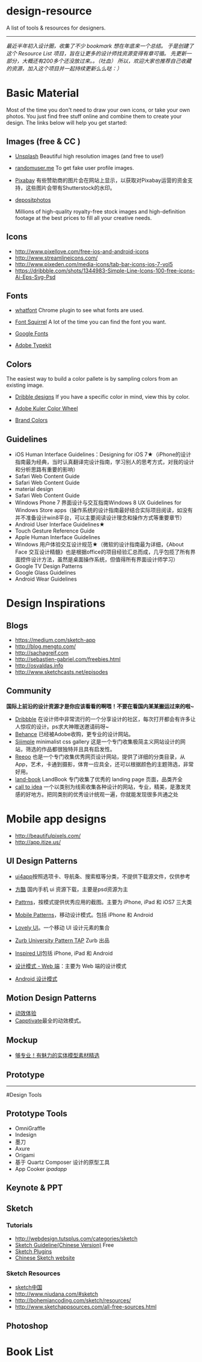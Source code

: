 # design-resource

A list of tools & resources for designers.

----

*最近半年初入设计圈，收集了不少 bookmark 想在年底来一个总结。
于是创建了这个 Resource List 项目，旨在让更多的设计师找资源变得有章可循。
先更新一部分，大概还有200多个还没放过来。。（吐血）
所以，欢迎大家也推荐自己收藏的资源，加入这个项目并一起持续更新么么哒：）*


# Basic Material
Most of the time you don't need to draw your own icons, or take your own photos. You just find free stuff online and combine them to create your design. The links below will help you get started:

## Images (free & CC )

+ [Unsplash](https://unsplash.com/) Beautiful high resolution images (and free to use!) 

+ [randomuser.me](https://randomuser.me/photos) To get fake user profile images.

+ [Pixabay](www.pixabay.com) 有些赞助商的图片会在网站上显示，以获取对Pixabay运营的资金支持，这些图片会带有Shutterstock的水印。

+ [depositphotos](http://depositphotos.com/)
  
  Millions of high-quality royalty-free stock images and high-definition footage at the best prices to fill all your creative needs.



## Icons

+ http://www.pixellove.com/free-ios-and-android-icons
+ http://www.streamlineicons.com/
+ http://www.pixeden.com/media-icons/tab-bar-icons-ios-7-vol5
+ https://dribbble.com/shots/1344983-Simple-Line-Icons-100-free-icons-Ai-Eps-Svg-Psd

## Fonts

+ [whatfont](https://chrome.google.com/webstore/detail/whatfont/jabopobgcpjmedljpbcaablpmlmfcogm) Chrome plugin to see what fonts are used.

+ [Font Squirrel](www.fontsquirrel.com) A lot of the time you can find the font you want.

+ [Google Fonts](https://www.google.com/fonts) 

+ [Adobe Typekit](https://typekit.com/)


## Colors

The easiest way to build a color pallete is by sampling colors from an existing image.

+ [Dribble designs](https://dribbble.com/colors/66cccc)  If you have a specific color in mind, view this by color.

+ [Adobe Kuler Color Wheel](https://kuler.adobe.com/create/color-wheel/)

+ [Brand Colors](http://brandcolors.net/)

##  Guidelines

+ iOS Human Interface Guidelines：Designing for iOS 7★（iPhone的设计指南最为经典，当时认真翻译完设计指南，学习别人的思考方式，对我的设计和分析思路有重要的影响）
+ Safari Web Content Guide
+ Safari Web Content Guide
+ material design
+ Safari Web Content Guide
+ Windows Phone 7 界面设计与交互指南Windows 8 UX Guidelines for Windows Store apps（操作系统的设计指南最好结合实际项目阅读，如没有并不准备设计win8平台，可以主要阅读设计理念和操作方式等重要章节）
+ Android User Interface Guidelines★
+ Touch Gesture Reference Guide
+ Apple Human Interface Guidelines
+ Windows 用户体验交互设计规范★（微软的设计指南最为详细，《About Face 交互设计精髓》也是根据office的项目经验汇总而成，几乎包揽了所有界面控件设计方法，虽然是桌面操作系统，但值得所有界面设计师学习）
+ Google TV Design Patterns
+ Google Glass Guidelines
+ Android Wear Guidelines


# Design Inspirations

## Blogs

+ https://medium.com/sketch-app
+ http://blog.mengto.com/
+ http://sachagreif.com
+ http://sebastien-gabriel.com/freebies.html
+ http://osvaldas.info
+ http://www.sketchcasts.net/episodes

## Community 
**国际上前沿的设计资源才是你应该看看的啊喂！不要在看国内某某搬运过来的啦~**
+ [Dribbble](https://dribbble.com/) 在设计师中非常流行的一个分享设计的社区，每次打开都会有许多让人惊叹的设计。ps求大神赠送邀请码呀~
+ [Behance](https://www.behance.net/) 已经被Adobe收购，更专业的设计网站。
+ [Siiimple](http://www.siiimple.com/) minimalist css gallery
这是一个专门收集极简主义网站设计的网站，筛选的作品都很独特并且具有启发性。
+ [Reeoo](http://reeoo.com/) 也是一个专门收集优秀网页设计网站，提供了详细的分类目录，从 App，艺术，卡通到摄影，体育一应具全，还可以根据颜色的主题筛选，非常好用。
+ [land-book](http://land-book.com/)  LandBook 专门收集了优秀的 landing page 页面，品类齐全
+ [call to idea](http://www.calltoidea.com/) 一个以类别为线索收集各种设计的网站，专业，精美，是激发灵感的好地方。把同类别的优秀设计统观一遍，你就能发现很多共通之处


# Mobile app designs

+ http://beautifulpixels.com/
+ http://app.itize.us/

## UI Design Patterns
+ [ui4app](http://ui4app.com/)按照选项卡、导航条、搜索框等分类，不提供下载源文件，仅供参考

+ [方酷](http://www.fondcool.com/)  国内手机 ui 资源下载，主要是psd资源为主


+ [Pattrns](http://www.pttrns.com/)，按模式提供优秀应用的截图。主要为 iPhone, iPad 和 iOS7 三大类
+ [Mobile Patterns](http://www.mobile-patterns.com/)，移动设计模式。包括 iPhone 和 Android
+ [Lovely UI](http://www.lovelyui.com/)。一个移动 UI 设计元素的集合
+ [Zurb University Pattern TAP](http://patterntap.com/) Zurb 出品
+ [Inspired UI](http://inspired-ui.com/)包括 iPhone, iPad 和 Android
+ [设计模式 - Web 端](http://ui-patterns.com/patterns)：主要为 Web 端的设计模式
+ [Android 设计模式](http://www.android-app-patterns.com/)


  
## Motion Design Patterns

+ [动效体验](http://www.michaelvillar.com/motion)
+ [Capptivate](http://capptivate.co/)最全的动效模式。



## Mockup
+ [够专业！有魅力的实体模型素材精选](http://www.shejidaren.com/fresh-mockup-psd.html)

## Prototype


-------------
#Design Tools

## Prototype Tools
+ OmniGraffle
+ Indesign
+ 墨刀
+ Axure
+ Origami
+ 基于 Quartz Composer 设计的原型工具
+ App Cooker *ipadapp*
## Keynote & PPT


## Sketch

### Tutorials

+ http://webdesign.tutsplus.com/categories/sketch
+ [Sketch Guideline(Chinese Version)](http://www.ituring.com.cn/book/1305) Free
+ [Sketch Plugins](http://awesome-sket.ch/)
+ [Chinese Sketch website](http://sketchcn.com/)

### Sketch Resources
+ [sketch中国](http://www.sketchs.cn/index.html)
+ http://www.niudana.com/#sketch
+ http://bohemiancoding.com/sketch/resources/
+ http://www.sketchappsources.com/all-free-sources.html

## Photoshop

# Book List
